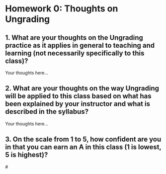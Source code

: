 # Homework 0: Thoughts on Ungrading

## 1. What are your thoughts on the Ungrading practice as it applies in general to teaching and learning (not necessarily specifically to this class)?

Your thoughts here...

## 2. What are your thoughts on the way Ungrading will be applied to this class based on what has been explained by your instructor and what is described in the syllabus?

Your thoughts here...

## 3. On the scale from 1 to 5, how confident are you in that you can earn an A in this class (1 is lowest, 5 is highest)?

\#